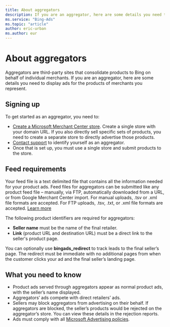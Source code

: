 ```yaml
---
title: About aggregators
description: If you are an aggregator, here are some details you need to display ads for the products of merchants you represent.
ms.service: "Bing-Ads"
ms.topic: "article"
author: eric-urban
ms.author: eur
---
```


# About aggregators

Aggregators are third-party sites that consolidate products to Bing on behalf of individual merchants. If you are an aggregator, here are some details you need to display ads for the products of merchants you represent.

## Signing up

To get started as an aggregator, you need to:

- [Create a Microsoft Merchant Center store](./hlp_BA_PROC_CreateBingMerchantCenterStore.md). Create a single store with your domain URL. If you also directly sell specific sets of products, you need to create a separate store to directly advertise those products.
- [Contact support](https://go.microsoft.com/fwlink?LinkId=398371) to identify yourself as an aggregator.
- Once that is set up, you must use a single store and submit products to the store.

## Feed requirements

Your feed file is a text delimited file that contains all the information needed for your product ads. Feed files for aggregators can be submitted like any product feed file – manually, via FTP, automatically downloaded from a URL, or from Google Merchant Center import. For manual uploads, .tsv or .xml file formats are accepted. For FTP uploads, .tsv, .txt, or .xml file formats are accepted. [Learn more](./hlp_BA_CONC_BMCWhatIsCatalog.md)

The following product identifiers are required for aggregators:

- **Seller name**  must be the name of the final retailer.
- **Link**  (product URL and destination URL) must be a direct link to the seller's product page.

You can optionally use **bingads_redirect**  to track leads to the final seller’s page. The redirect must be immediate with no additional pages from when the customer clicks your ad and the final seller’s landing page.

## What you need to know

- Product ads served through aggregators appear as normal product ads, with the seller’s name displayed.
- Aggregators’ ads compete with direct retailers’ ads.
- Sellers may block aggregators from advertising on their behalf. If aggregators are blocked, the seller’s products would be rejected on the aggregator’s store. You can view these details in the rejection reports.
- Ads must comply with all [Microsoft Advertising policies](./hlp_BA_CONC_EditorialGuidelines.md).


